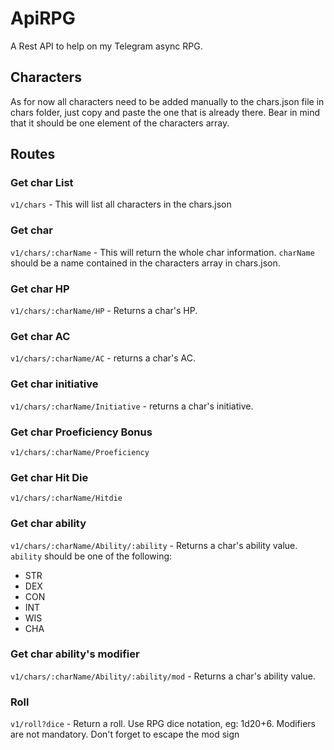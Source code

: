 # ApiRPG
A Rest API to help on my Telegram async RPG.

## Characters
As for now all characters need to be added manually to the chars.json file in chars folder, just copy and paste the one that is already there. Bear in mind that it should be one element of the characters array.

## Routes
### Get char List
`v1/chars` - This will list all characters in the chars.json

### Get char
`v1/chars/:charName` - This will return the whole char information. `charName` should be a name contained in the characters array in chars.json.

### Get char HP
`v1/chars/:charName/HP` - Returns a char's HP.

### Get char AC
`v1/chars/:charName/AC` - returns a char's AC.

### Get char initiative
`v1/chars/:charName/Initiative` - returns a char's initiative.

### Get char Proeficiency Bonus
`v1/chars/:charName/Proeficiency`

### Get char Hit Die
`v1/chars/:charName/Hitdie`

### Get char ability
`v1/chars/:charName/Ability/:ability` -  Returns a char's ability value. `ability` should be one of the following:
* STR
* DEX
* CON
* INT
* WIS
* CHA

### Get char ability's modifier
`v1/chars/:charName/Ability/:ability/mod` -  Returns a char's ability value.

### Roll
`v1/roll?dice` - Return a roll. Use RPG dice notation, eg: 1d20+6. Modifiers are not mandatory. Don't forget to escape the mod sign
